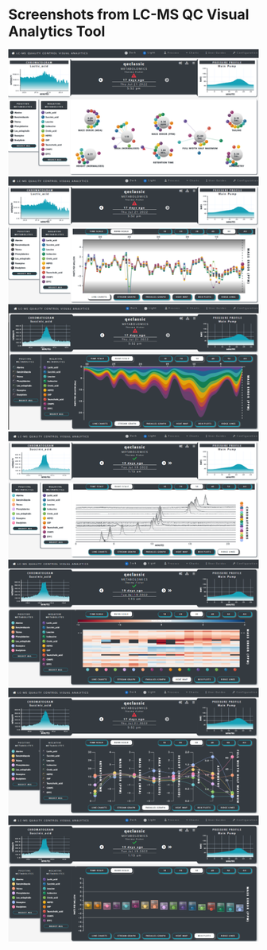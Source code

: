 # Screenshots from LC-MS QC Visual Analytics Tool

![](qc-force.png)  
![](qc-line.png)    
![](qc-stream.png)  
![](qc-ridge.png)    
![](qc-heat.png)  
![](qc-parallel.png)   
![](qc-box.png)  

